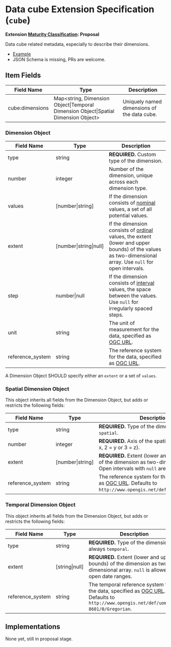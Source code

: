 # Data cube Extension Specification (`cube`)

**Extension [Maturity Classification](../README.md#extension-maturity): Proposal**

Data cube related metadata, especially to describe their dimensions.

- [Example](example.json)
- JSON Schema is missing, PRs are welcome.

## Item Fields

| Field Name      | Type                                                         | Description |
| --------------- | ------------------------------------------------------------ | ----------- |
| cube:dimensions | Map<string, Dimension Object\|Temporal Dimension Object\|Spatial Dimension Object> | Uniquely named dimensions of the data cube. |

### Dimension Object

| Field Name       | Type                   | Description |
| ---------------- | ---------------------- | ----------- |
| type             | string                 | **REQUIRED.** Custom type of the dimension. |
| number | integer | Number of the dimension, unique across each dimension type. |
| values           | [number\|string\]      | If the dimension consists of [nominal](https://en.wikipedia.org/wiki/Level_of_measurement#Nominal_level) values, a set of all potential values. |
| extent           | [number\|string\|null] | If the dimension consists of [ordinal](https://en.wikipedia.org/wiki/Level_of_measurement#Ordinal_scale) values, the extent (lower and upper bounds) of the values as two-dimensional array. Use `null` for open intervals. |
| step             | number\|null            | If the dimension consists of [interval](https://en.wikipedia.org/wiki/Level_of_measurement#Interval_scale) values, the space between the values. Use `null` for irregularly spaced steps. |
| unit             | string                 | The unit of measurement for the data, specified as [OGC URL](http://www.opengis.net/def/uom/). |
| reference_system | string                 | The reference system for the data, specified as [OGC URL](http://www.opengis.net/def/uom/). |

A Dimension Object SHOULD specify either an `extent` or a set of `values`.

### Spatial Dimension Object

This object inherits all fields from the Dimension Object, but adds or restricts the following fields:

| Field Name       | Type             | Description                                                  |
| ---------------- | ---------------- | ------------------------------------------------------------ |
| type             | string           | **REQUIRED.** Type of the dimension, always `spatial`.       |
| number           | integer          | **REQUIRED.** Axis of the spatial dimension (1 = x, 2 = y or 3 = z). |
| extent           | [number\|string] | **REQUIRED.** Extent (lower and upper bounds) of the dimension as two-dimensional array. Open intervals with `null` are not allowed. |
| reference_system | string           | The reference system for the data, specified as [OGC URL](http://www.opengis.net/def/uom/). Defaults to `http://www.opengis.net/def/crs/EPSG/0/4326`. |

### Temporal Dimension Object

This object inherits all fields from the Dimension Object, but adds or restricts the following fields:

| Field Name       | Type           | Description                                                  |
| ---------------- | -------------- | ------------------------------------------------------------ |
| type             | string         | **REQUIRED.** Type of the dimension, always `temporal`.      |
| extent           | [string\|null] | **REQUIRED.** Extent (lower and upper bounds) of the dimension as two-dimensional array. `null` is allowed for open date ranges. |
| reference_system | string         | The temporal reference system for the data, specified as [OGC URL](http://www.opengis.net/def/uom/). Defaults to `http://www.opengis.net/def/uom/ISO-8601/0/Gregorian`. |

## Implementations

None yet, still in proposal stage.